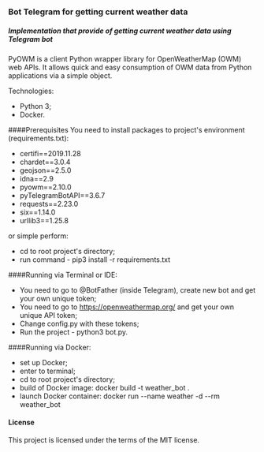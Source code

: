 ### Bot Telegram for getting current weather data
##### Implementation that provide of getting current weather data using Telegram bot

PyOWM is a client Python wrapper library for OpenWeatherMap (OWM) web APIs. It allows quick and easy consumption of OWM data from Python applications via a simple object.

Technologies:
- Python 3;
- Docker.

####Prerequisites
You need to install packages to project's environment (requirements.txt):
- certifi==2019.11.28
- chardet==3.0.4
- geojson==2.5.0
- idna==2.9
- pyowm==2.10.0
- pyTelegramBotAPI==3.6.7
- requests==2.23.0
- six==1.14.0
- urllib3==1.25.8

or simple perform:
- cd to root project's directory;
- run command - pip3 install -r requirements.txt

####Running via Terminal or IDE:
- You need to go to @BotFather (inside Telegram), create new bot and get your own unique token;
- You need to go to https://openweathermap.org/ and get your own unique API token;
- Change config.py with these tokens;
- Run the project - python3 bot.py.

####Running via Docker:
- set up Docker;
- enter to terminal;
- cd to root project's directory;
- build of Docker image:
  docker build -t weather_bot .
- launch Docker container:
  docker run --name weather -d --rm weather_bot

#### License

This project is licensed under the terms of the MIT license.